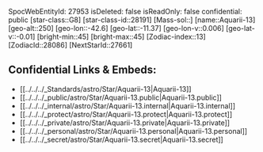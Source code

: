 ﻿---
location:
- -11.37
- 42.6
- 250
tags:
- astro/Star
type: Star
---

SpocWebEntityId: 27953
isDeleted: false
isReadOnly: false
confidential: public
[star-class::G8]
[star-class-id::28191]
[Mass-sol::]
[name::Aquarii-13]
[geo-alt::250]
[geo-lon::-42.6]
[geo-lat::-11.37]
[geo-lon-v::0.006]
[geo-lat-v::-0.01]
[bright-min::45]
[bright-max::45]
[Zodiac-index::13]
[ZodiacId::28086]
[NextStarId::27661]



## Confidential Links & Embeds: 
- [[../../../_Standards/astro/Star/Aquarii-13|Aquarii-13]] 
- [[../../../_public/astro/Star/Aquarii-13.public|Aquarii-13.public]] 
- [[../../../_internal/astro/Star/Aquarii-13.internal|Aquarii-13.internal]] 
- [[../../../_protect/astro/Star/Aquarii-13.protect|Aquarii-13.protect]] 
- [[../../../_private/astro/Star/Aquarii-13.private|Aquarii-13.private]] 
- [[../../../_personal/astro/Star/Aquarii-13.personal|Aquarii-13.personal]] 
- [[../../../_secret/astro/Star/Aquarii-13.secret|Aquarii-13.secret]]

